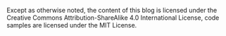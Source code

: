 Except as otherwise noted, the content of this blog is licensed under the
Creative Commons Attribution-ShareAlike 4.0 International License, code samples
are licensed under the MIT License.